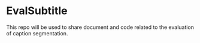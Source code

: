 # EvalSubtitle

This repo will be used to share document and code related to the evaluation of caption segmentation.
